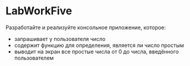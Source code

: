 # LabWorkFive
Разработайте и реализуйте консольное приложение, которое:
- запрашивает у пользователя число
- содержит функцию для определения, является ли число простым
- выводит на экран все простые числа от 0 до числа, введённого пользователем
